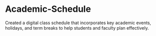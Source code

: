 # Academic-Schedule
Created a digital class schedule that incorporates key academic events, holidays, and term breaks to help students and faculty plan effectively.
